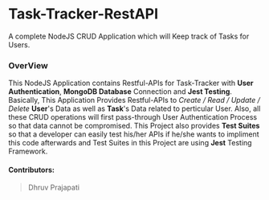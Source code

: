# Task-Tracker-RestAPI

A complete NodeJS CRUD Application which will Keep track of Tasks for Users.

### OverView

This NodeJS Application contains Restful-APIs for Task-Tracker with **User Authentication**, **MongoDB Database** Connection and **Jest Testing**.
Basically, This Application Provides Restful-APIs to _Create / Read / Update / Delete_ **User**'s Data as well as **Task**'s Data related to perticular User.
Also, all these CRUD operations will first pass-through User Authentication Process so that data cannot be compromised.
This Project also provides **Test Suites** so that a developer can easily test his/her APIs if he/she wants to impliment this code afterwards and
Test Suites in this Project are using **Jest** Testing Framework.

#### Contributors:

> Dhruv Prajapati
